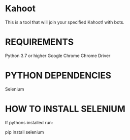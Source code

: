 # Kahoot
This is a tool that will join your specified Kahoot! with bots. 


# REQUIREMENTS

Python 3.7 or higher
Google Chrome
Chrome Driver

# PYTHON DEPENDENCIES

Selenium

# HOW TO INSTALL SELENIUM

If pythons installed run:

pip install selenium
